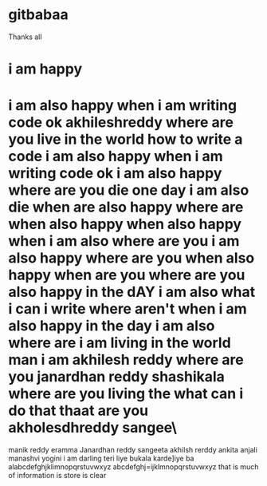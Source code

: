 # gitbabaa
Thanks all
# i am happy
# i am also happy when i am writing code ok akhileshreddy where are you live in the world how to write a code i am also happy when  i  am writing code ok i am also happy where are you die one day i am also die when are also happy where are when also happy when also happy when i am also where are you i am also happy where are you when also happy when are you where are you also happy in the dAY i am also what i can i write where aren't when i am also happy in the day i am also where are i am living in the world man i am akhilesh reddy where are you janardhan reddy shashikala where are you living the what can i do that thaat are you akholesdhreddy sangee\



manik reddy eramma 
Janardhan reddy sangeeta
akhilsh rerddy
ankita anjali manashvi 
yogini i am darling teri liye bukala karde]iye ba
alabcdefghjklimnopqrstuvwxyz
abcdefghj=ijklmnopqrstuvwxyz
that is much of information is store is clear 
